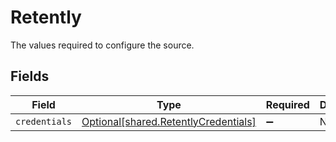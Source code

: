 # Retently

The values required to configure the source.


## Fields

| Field                                                                                  | Type                                                                                   | Required                                                                               | Description                                                                            |
| -------------------------------------------------------------------------------------- | -------------------------------------------------------------------------------------- | -------------------------------------------------------------------------------------- | -------------------------------------------------------------------------------------- |
| `credentials`                                                                          | [Optional[shared.RetentlyCredentials]](undefined/models/shared/retentlycredentials.md) | :heavy_minus_sign:                                                                     | N/A                                                                                    |